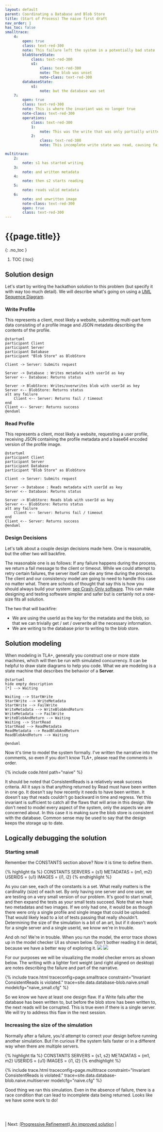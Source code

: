 ```yaml
---
layout: default
parent: Coordinating a Database and Blob Store
title: (Start of Process) The naive first draft
nav_order: 1
has_toc: false
smalltrace:
    4:
        open: true
        class: text-red-300
        note: This failure left the system in a potentially bad state
        blobStoreState:
            class: text-red-300
            u1:
                class: text-red-300
                note: The blob was unset
                note-class: text-red-300
        databaseState:
            u1:
                note: but the database was set
    7:
        open: true
        class: text-red-300
        note: This is where the invariant was no longer true
        note-class: text-red-300
        operations:
            class: text-red-300
            1:
                note: This was the write that was only partially written
            2: 
                class: text-red-300
                note: This incomplete write state was read, causing failure

multitrace:
    2:
        note: s1 has started writing
    3: 
        note: and written metadata
    4:
        note: then s2 starts reading
    5:
        note: reads valid metadata
    6:
        note: and unwritten image
        note-class: text-red-300
        open: true
        class: text-red-300
---
```

# {{page.title}}
{: .no_toc }

1. TOC
{:toc}

## Solution design

Let's start by writing the hackathon solution to this problem (but specify it with way too much detail). We will describe what's going on using a [UML Sequence Diagram](https://developer.ibm.com/articles/the-sequence-diagram/).


### Write Profile

This represents a client, most likely a website, submitting multi-part form data consisting of a profile image and JSON metadata describing the contents of the profile.

```plantuml
@startuml
participant Client
participant Server
participant Database
participant "Blob Store" as BlobStore

Client -> Server: Submits request

Server -> Database : Writes metadata with userId as key
Server <-- Database: Returns status

Server -> BlobStore: Writes/overwrites blob with userId as key
Server <-- BlobStore: Returns status
alt any failure
    Client <-- Server: Returns fail / timeout
end
Client <-- Server: Returns success
@enduml
```

### Read Profile

This represents a client, most likely a website, requesting a user profile, receiving JSON containing the profile metadata and a base64 encoded version of the profile image.

```plantuml
@startuml
participant Client
participant Server
participant Database
participant "Blob Store" as BlobStore

Client -> Server: Submits request

Server -> Database : Reads metadata with userId as key
Server <-- Database: Returns status

Server -> BlobStore: Reads blob with userId as key
Server <-- BlobStore: Returns status
alt any failure
    Client <-- Server: Returns fail / timeout
end
Client <-- Server: Returns success
@enduml
```

### Design Decisions
Let's talk about a couple design decisions made here. One is reasonable, but the other two will backfire.

The reasonable one is as follows: If any failure happens during the process, we return a fail message to the client or timeout. While we could attempt to retry certain failures, the server itself can die any time during the process. The client and our consistency model are going to need to handle this case no matter what. There are schools of thought that say this is how you should always build your system: [see Crash-Only software](https://en.wikipedia.org/wiki/Crash-only_software). This can make designing and testing software simpler and safer but is certainly not a one-size fits all solution.

The two that will backfire:
- We are using the userId as the key for the metadata and the blob, so that we can trivially get / set / overwrite all the necessary information.
- We are writing to the database prior to writing to the blob store.


## Solution modeling
When modeling in TLA+, generally you construct one or more state machines, which will then be run with simulated concurrency. It can be helpful to draw state diagrams to help you code. What we are modeling is a state machine that describes the behavior of a **Server**.

```plantuml
@startuml
hide empty description
[*] --> Waiting

Waiting --> StartWrite
StartWrite --> WriteMetadata
StartWrite --> FailWrite
WriteMetadata --> WriteBlobAndReturn
WriteMetadata --> FailWrite
WriteBlobAndReturn --> Waiting
Waiting --> StartRead
StartRead --> ReadMetadata
ReadMetadata --> ReadBlobAndReturn
ReadBlobAndReturn --> Waiting

@enduml
```

Now it's time to model the system formally. I've written the narrative into the comments, so even if you don't know TLA+, please read the comments in order.

{% include code.html path="naive" %}

It should be noted that ConsistentReads is a relatively weak success criteria. All it says is that anything returned by Read must have been written in one go. It doesn't say how recently it needs to have been written. It doesn't say that reads couldn't go backward in time and regress. Yet this invariant is sufficient to catch all the flaws that will arise in this design. We don't need to model every aspect of the system, only the aspects we are concerned about. In this case it is making sure the blob store is consistent with the database. Common sense may be used to say that the design keeps the storage up to date.

## Logically debugging the solution
### Starting small

Remember the CONSTANTS section above? Now it is time to define them.

{% highlight tla %}
CONSTANTS
    SERVERS = {s1}
    METADATAS = {m1, m2}
    USERIDS = {u1}
    IMAGES = {i1, i2}
{% endhighlight %}

As you can see, each of the constants is a set. What really matters is the cardinality (size) of each set. By only having one server and one user, we are testing on a very small version of our problem. It's good to start small, and then expand the tests as your small tests succeed. Note that we have two metadatas and two images. If we only had one, it would be as though there were only a single profile and single image that could be uploaded. That would likely lead to a lot of tests passing that really shouldn't. Determining the size of the simulation is a bit of an art, but if it doesn't work for a single server and a single userId, we know we're in trouble.

And oh no! We're in trouble. When you run the model, the error trace shows up in the model checker UI as shown below. Don't bother reading it in detail, because we have a better way of exploring it.
<img src="error-discription.png">
<img src="error-trace.png">

For our purposes we will be visualizing the model checker errors as shown below. The writing with a lighter font weight (and right aligned on desktop) are notes describing the failure and part of the narrative.

{% include trace.html traceconfig=page.smalltrace constraint="Invariant ConsistentReads is violated." trace=site.data.database-blob.naive.small modelcfg="naive_small.cfg" %}

So we know we have at least one design flaw. If a Write fails after the database has been written to, but before the blob store has been written to, the next reads will be corrupted. This is true even if there is a single server. We will try to address this flaw in the next session.

### Increasing the size of the simulation

Normally after a failure, you'd attempt to correct your design before running another simulation. But I'm curious if the system fails faster or in a different way when there are multiple servers.

{% highlight tla %}
CONSTANTS
    SERVERS = {s1, s2}
    METADATAS = {m1, m2}
    USERIDS = {u1}
    IMAGES = {i1, i2}
{% endhighlight %}

{% include trace.html traceconfig=page.multitrace constraint="Invariant ConsistentReads is violated." trace=site.data.database-blob.naive.multiserver modelcfg="naive.cfg" %}

Good thing we ran this simulation. Even in the absence of failure, there is a race condition that can lead to incomplete data being returned. Looks like we have some work to do!

<br><br>

| Next: [(Progressive Refinement) An improved solution](../improved) |
